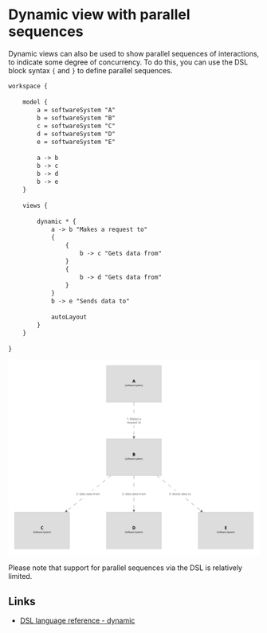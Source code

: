 # Dynamic view with parallel sequences

Dynamic views can also be used to show parallel sequences of interactions, to indicate some degree of concurrency.
To do this, you can use the DSL block syntax `{` and `}` to define parallel sequences.

```
workspace {

    model {
        a = softwareSystem "A"
        b = softwareSystem "B"
        c = softwareSystem "C"
        d = softwareSystem "D"
        e = softwareSystem "E"

        a -> b
        b -> c
        b -> d
        b -> e
    }

    views {

        dynamic * {
            a -> b "Makes a request to"
            {
                {
                    b -> c "Gets data from"
                }
                {
                    b -> d "Gets data from"
                }
            }
            b -> e "Sends data to"

            autoLayout
        }
    }

}
```

[![](example-1.png)](http://structurizr.com/dsl?src=https://docs.structurizr.com/dsl/cookbook/dynamic-view-parallel/example-1.dsl)

Please note that support for parallel sequences via the DSL is relatively limited.

## Links

- [DSL language reference - dynamic](/dsl/language#dynamic-view)